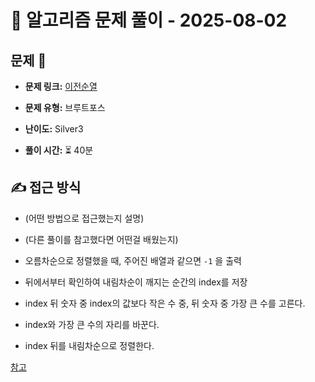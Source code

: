 # 📝 알고리즘 문제 풀이 - 2025-08-02

## 문제 📖

- **문제 링크:** [이전순열](https://www.acmicpc.net/problem/10973)

- **문제 유형:** 브루트포스

- **난이도:** Silver3

- **풀이 시간:** ⏳ 40분

## ✍ 접근 방식

- (어떤 방법으로 접근했는지 설명)

- (다른 풀이를 참고했다면 어떤걸 배웠는지)
- 오름차순으로 정렬했을 때, 주어진 배열과 같으면 `-1` 을 출력
- 뒤에서부터 확인하여 내림차순이 깨지는 순간의 index를 저장
- index 뒤 숫자 중 index의 값보다 작은 수 중, 뒤 숫자 중 가장 큰 수를 고른다.
- index와 가장 큰 수의 자리를 바꾼다.
- index 뒤를 내림차순으로 정렬한다.

[참고](https://rrojin.tistory.com/47)

